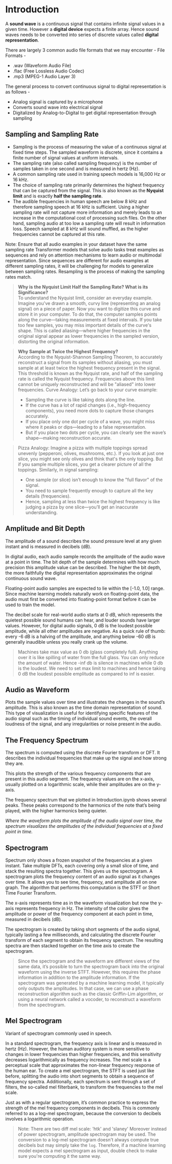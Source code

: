 # Introduction
A **sound wave** is a continuous signal that contains infinite signal values in a given time.
However a **digital device**  expects a finite array. Hence sound waves needs to be converted into series of discrete values called **digital representation**.

There are largely 3 common audio file formats that we may encounter -
File Formats - 
- .wav (Waveform Audio File)
- .flac (Free Lossless Audio Codec) 
- .mp3 (MPEG-1 Audio Layer 3)

The general process to convert continuous signal to digital representation is as follows -
- Analog signal is captured by a microphone
- Converts sound wave into electrical signal
- Digitalized by Analog-to-Digital to get digital representation through sampling

## Sampling and Sampling Rate
- Sampling is the process of measuring the value of a continuous signal at fixed time steps. The sampled waveform is discrete, since it contains a finite number of signal values at uniform intervals.
- The sampling rate (also called sampling frequency) is the number of samples taken in one second and is measured in hertz (Hz).
- A common sampling rate used in training speech models is 16,000 Hz or 16 kHz.
- The choice of sampling rate primarily determines the highest frequency that can be captured from the signal. This is also known as the **Nyquist limit** and is exactly **half the sampling rate**. 
- The audible frequencies in human speech are below 8 kHz and therefore sampling speech at 16 kHz is sufficient. Using a higher sampling rate will not capture more information and merely leads to an increase in the computational cost of processing such files. On the other hand, sampling audio at too low a sampling rate will result in information loss. Speech sampled at 8 kHz will sound muffled, as the higher frequencies cannot be captured at this rate.

Note: Ensure that all audio examples in your dataset have the same sampling rate
Transformer models that solve audio tasks treat examples as sequences and rely on attention mechanisms to learn audio or multimodal representation. Since sequences are different for audio examples at different sampling rates, it will be challenging for models to generalize between sampling rates. Resampling is the process of making the sampling rates match.


> **Why is the Nyquist Limit Half the Sampling Rate? What is its Significance?**<br>
To understand the Nyquist limit, consider an everyday example.
Imagine you've drawn a smooth, curvy line (representing an analog signal) on a piece of paper. Now you want to digitize this curve and store it in your computer. To do that, the computer samples points along the curve—taking measurements at fixed intervals.
If you take too few samples, you may miss important details of the curve's shape. This is called aliasing—where higher frequencies in the original signal appear as lower frequencies in the sampled version, distorting the original information.

> **Why Sample at Twice the Highest Frequency?**<br>
According to the Nyquist-Shannon Sampling Theorem, to accurately reconstruct a signal from its samples without aliasing, you must sample at at least twice the highest frequency present in the signal. This threshold is known as the Nyquist rate, and half of the sampling rate is called the Nyquist frequency. Frequencies above this limit cannot be uniquely reconstructed and will be "aliased" into lower frequencies.
Curve Analogy:
Let’s go back to your curve example:
>- Sampling the curve is like taking dots along the line.
>- If the curve has a lot of rapid changes (i.e., high-frequency components), you need more dots to capture those changes accurately.
>- If you place only one dot per cycle of a wave, you might miss where it peaks or dips—leading to a false representation.
>- But if you place two dots per cycle, you can clearly see the wave’s shape—making reconstruction accurate.

>Pizza Analogy:
Imagine a pizza with multiple toppings spread unevenly (pepperoni, olives, mushrooms, etc.). If you look at just one slice, you might see only olives and think that's the only topping. But if you sample multiple slices, you get a clearer picture of all the toppings.
Similarly, in signal sampling:
>- One sample (or slice) isn’t enough to know the "full flavor" of the signal.
>- You need to sample frequently enough to capture all the key details (frequencies).
>- Hence, sampling at less than twice the highest frequency is like judging a pizza by one slice—you’ll get an inaccurate understanding.
>

## Amplitude and Bit Depth
The amplitude of a sound describes the sound pressure level at any given instant and is measured in decibels (dB). 

In digital audio, each audio sample records the amplitude of the audio wave at a point in time. The bit depth of the sample determines with how much precision this amplitude value can be described. The higher the bit depth, the more faithfully the digital representation approximates the original continuous sound wave.

Floating-point audio samples are expected to lie within the [-1.0, 1.0] range. Since machine learning models naturally work on floating-point data, the audio must first be converted into floating-point format before it can be used to train the model.

The decibel scale for real-world audio starts at 0 dB, which represents the quietest possible sound humans can hear, and louder sounds have larger values. However, for digital audio signals, 0 dB is the loudest possible amplitude, while all other amplitudes are negative. As a quick rule of thumb: every -6 dB is a halving of the amplitude, and anything below -60 dB is generally inaudible unless you really crank up the volume.

> Machines take max value as 0 db (glass completely full). Anything over it is like spilling of water from the full glass. You can only reduce the amount of water. Hence -inf db is silence in machines while 0 db is the loudest.
> We need to set max limit to machines and hence taking 0 dB the loudest possible emplitude as compared to inf is easier.

## Audio as Waveform
Plots the sample values over time and illustrates the changes in the sound’s amplitude. This is also known as the time domain representation of sound.
This type of visualization is useful for identifying specific features of the audio signal such as the timing of individual sound events, the overall loudness of the signal, and any irregularities or noise present in the audio.

## The Frequency Spectrum
The spectrum is computed using the discrete Fourier transform or DFT. It describes the individual frequencies that make up the signal and how strong they are.

This plots the strength of the various frequency components that are present in this audio segment. The frequency values are on the x-axis, usually plotted on a logarithmic scale, while their amplitudes are on the y-axis.

The frequency spectrum that we plotted in Introduction.ipynb shows several peaks. These peaks correspond to the harmonics of the note that’s being played, with the higher harmonics being quieter.

*Where the waveform plots the amplitude of the audio signal over time, the spectrum visualizes the amplitudes of the individual frequencies at a fixed point in time.*

## Spectrogram
Spectrum only shows a frozen snapshot of the frequencies at a given instant.
Take multiple DFTs, each covering only a small slice of time, and stack the resulting spectra together. This gives us the spectrogram.
A spectrogram plots the frequency content of an audio signal as it changes over time. It allows you to see time, frequency, and amplitude all on one graph. The algorithm that performs this computation is the STFT or Short Time Fourier Transform.

The x-axis represents time as in the waveform visualization but now the y-axis represents frequency in Hz. The intensity of the color gives the amplitude or power of the frequency component at each point in time, measured in decibels (dB).

The spectrogram is created by taking short segments of the audio signal, typically lasting a few milliseconds, and calculating the discrete Fourier transform of each segment to obtain its frequency spectrum. The resulting spectra are then stacked together on the time axis to create the spectrogram.

> Since the spectrogram and the waveform are different views of the same data, it’s possible to turn the spectrogram back into the original waveform using the inverse STFT. However, this requires the phase information in addition to the amplitude information. If the spectrogram was generated by a machine learning model, it typically only outputs the amplitudes. In that case, we can use a phase reconstruction algorithm such as the classic Griffin-Lim algorithm, or using a neural network called a vocoder, to reconstruct a waveform from the spectrogram.

## Mel Spectrogram
Variant of spectrogram commonly used in speech. 

In a standard spectrogram, the frequency axis is linear and is measured in hertz (Hz). However, the human auditory system is more sensitive to changes in lower frequencies than higher frequencies, and this sensitivity decreases logarithmically as frequency increases. The mel scale is a perceptual scale that approximates the non-linear frequency response of the human ear.
To create a mel spectrogram, the STFT is used just like before, splitting the audio into short segments to obtain a sequence of frequency spectra. Additionally, each spectrum is sent through a set of filters, the so-called mel filterbank, to transform the frequencies to the mel scale.

Just as with a regular spectrogram, it’s common practice to express the strength of the mel frequency components in decibels. This is commonly referred to as a log-mel spectrogram, because the conversion to decibels involves a logarithmic operation. 

> Note: There are two diff mel scale: 'htk' and 'slaney'
Moreover instead of power spectrogram, amplitude spectrogram may be used. 
The conversion to a log-mel spectrogram doesn't always compute true decibels but may simply take the `log`. Therefore, if a machine learning model expects a mel spectrogram as input, double check to make sure you're computing it the same way.

